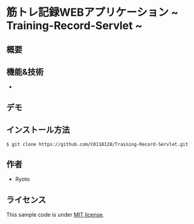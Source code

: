 # 筋トレ記録WEBアプリケーション ~ Training-Record-Servlet ~

## 概要


## 機能&技術
* 

## デモ

## インストール方法
`$ git clone https://github.com/C0118128/Training-Record-Servlet.git`

## 作者
* Ryoto

## ライセンス
This sample code is under [MIT license](https://en.wikipedia.org/wiki/MIT_License).
